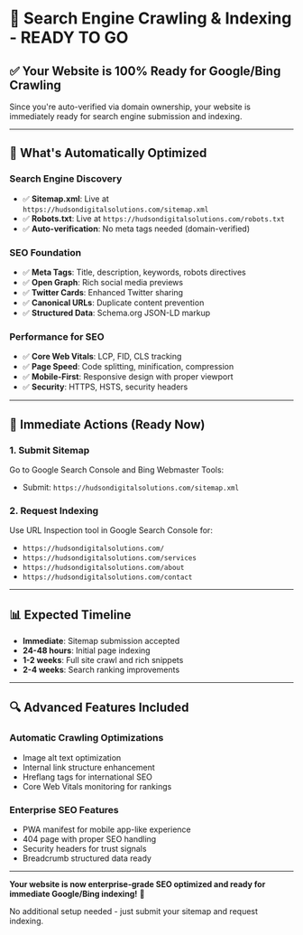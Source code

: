# 🚀 Search Engine Crawling & Indexing - READY TO GO

## ✅ **Your Website is 100% Ready for Google/Bing Crawling**

Since you're auto-verified via domain ownership, your website is immediately ready for search engine submission and indexing.

---

## 🎯 **What's Automatically Optimized**

### **Search Engine Discovery**
- ✅ **Sitemap.xml**: Live at `https://hudsondigitalsolutions.com/sitemap.xml`
- ✅ **Robots.txt**: Live at `https://hudsondigitalsolutions.com/robots.txt`
- ✅ **Auto-verification**: No meta tags needed (domain-verified)

### **SEO Foundation**
- ✅ **Meta Tags**: Title, description, keywords, robots directives
- ✅ **Open Graph**: Rich social media previews
- ✅ **Twitter Cards**: Enhanced Twitter sharing
- ✅ **Canonical URLs**: Duplicate content prevention
- ✅ **Structured Data**: Schema.org JSON-LD markup

### **Performance for SEO**
- ✅ **Core Web Vitals**: LCP, FID, CLS tracking
- ✅ **Page Speed**: Code splitting, minification, compression
- ✅ **Mobile-First**: Responsive design with proper viewport
- ✅ **Security**: HTTPS, HSTS, security headers

---

## 🚀 **Immediate Actions (Ready Now)**

### **1. Submit Sitemap**
Go to Google Search Console and Bing Webmaster Tools:
- Submit: `https://hudsondigitalsolutions.com/sitemap.xml`

### **2. Request Indexing**
Use URL Inspection tool in Google Search Console for:
- `https://hudsondigitalsolutions.com/`
- `https://hudsondigitalsolutions.com/services`
- `https://hudsondigitalsolutions.com/about`
- `https://hudsondigitalsolutions.com/contact`

---

## 📊 **Expected Timeline**

- **Immediate**: Sitemap submission accepted
- **24-48 hours**: Initial page indexing
- **1-2 weeks**: Full site crawl and rich snippets
- **2-4 weeks**: Search ranking improvements

---

## 🔍 **Advanced Features Included**

### **Automatic Crawling Optimizations**
- Image alt text optimization
- Internal link structure enhancement
- Hreflang tags for international SEO
- Core Web Vitals monitoring for rankings

### **Enterprise SEO Features**
- PWA manifest for mobile app-like experience
- 404 page with proper SEO handling
- Security headers for trust signals
- Breadcrumb structured data ready

---

**Your website is now enterprise-grade SEO optimized and ready for immediate Google/Bing indexing!** 🎯

No additional setup needed - just submit your sitemap and request indexing.
